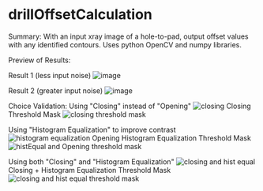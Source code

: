 # drillOffsetCalculation
Summary:
With an input xray image of a hole-to-pad, output offset values with any identified contours. 
Uses python OpenCV and numpy libraries.


Preview of Results:

Result 1 (less input noise)
![image](https://user-images.githubusercontent.com/124814751/223542304-b843523e-adfa-490d-a69b-05a458b703b5.png)


Result 2 (greater input noise)
![image](https://user-images.githubusercontent.com/124814751/223542581-0c760126-fb80-4405-aef7-3f6dd38c6fcb.png)


Choice Validation:
Using "Closing" instead of "Opening"
![closing](https://user-images.githubusercontent.com/124814751/225425604-36974cf5-afe5-4d70-bf1e-b420e4979fe1.png)
Closing Threshold Mask
![closing threshold mask](https://user-images.githubusercontent.com/124814751/225425635-258b563c-06ce-4b8a-880b-dacb2a02839a.png)


Using "Histogram Equalization" to improve contrast
![histogram equalization Opening](https://user-images.githubusercontent.com/124814751/225425768-b98d0755-f011-43a5-87cb-cdb5b4e9433e.png)
Histogram Equalization Threshold Mask
![histEqual and Opening threshold mask](https://user-images.githubusercontent.com/124814751/225425798-341363f1-ff78-4cb0-be60-cd0dfa6cf637.png)


Using both "Closing" and "Histogram Equalization"
![closing and hist equal](https://user-images.githubusercontent.com/124814751/225425836-ed85e70e-533b-43ac-8c2d-93560308e55b.png)
Closing + Histogram Equalization Threshold Mask
![closing and hist equal threshold mask](https://user-images.githubusercontent.com/124814751/225425976-41096d5d-6672-4814-a404-6d2f34cc1933.png)

